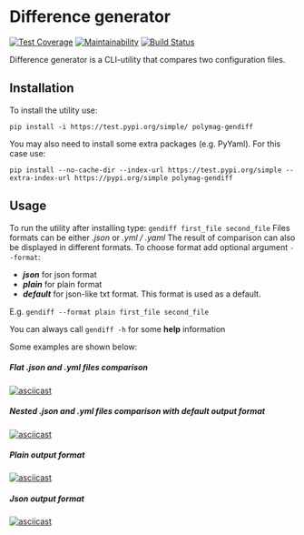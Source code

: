 # Difference generator
[![Test Coverage](https://api.codeclimate.com/v1/badges/b7bcfe5afa1f76f97e35/test_coverage)](https://codeclimate.com/github/PolyMaG/python-project-lvl2/test_coverage)
[![Maintainability](https://api.codeclimate.com/v1/badges/b7bcfe5afa1f76f97e35/maintainability)](https://codeclimate.com/github/PolyMaG/python-project-lvl2/maintainability)
[![Build Status](https://travis-ci.com/PolyMaG/python-project-lvl2.svg?branch=master)](https://travis-ci.com/PolyMaG/python-project-lvl2)

Difference generator is a CLI-utility that compares two configuration files.
## Installation
To install the utility use:
```
pip install -i https://test.pypi.org/simple/ polymag-gendiff
```
You may also need to install some extra packages (e.g. PyYaml). For this case use:
```
pip install --no-cache-dir --index-url https://test.pypi.org/simple --extra-index-url https://pypi.org/simple polymag-gendiff
```
## Usage
To run the utility after installing type:
`gendiff first_file second_file`
Files formats can be either *.json* or *.yml / .yaml*
The result of comparison can also be displayed in different formats.
To choose format add optional argument `--format`:
- **_json_** for json format
- **_plain_** for plain format
- **_default_** for json-like txt format. This format is used as a default.

E.g. `gendiff --format plain first_file second_file`

You can always call `gendiff -h` for some __help__ information

Some examples are shown below:
##### Flat _.json_ and _.yml_ files comparison
[![asciicast](https://asciinema.org/a/L393MLIZw8WI10bmLJSfQOgcI.svg)](https://asciinema.org/a/L393MLIZw8WI10bmLJSfQOgcI)

##### Nested _.json_ and _.yml_ files comparison with **default** output format
[![asciicast](https://asciinema.org/a/HkrSxLEjIk2MpqawXwsXjZlVl.svg)](https://asciinema.org/a/HkrSxLEjIk2MpqawXwsXjZlVl)

##### **_Plain_** output format
[![asciicast](https://asciinema.org/a/mEPNgBqQfQuUFT5soDydyFfdf.svg)](https://asciinema.org/a/mEPNgBqQfQuUFT5soDydyFfdf)

##### **_Json_** output format
[![asciicast](https://asciinema.org/a/wS2cmykCiixY8hPDJHSwcaucU.svg)](https://asciinema.org/a/wS2cmykCiixY8hPDJHSwcaucU)
